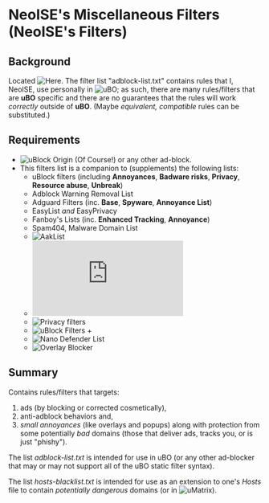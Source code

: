 # NeoISE's Miscellaneous Filters (NeoISE's Filters)

## Background
Located ![Here](https://github.com/NeoISE/adblist).
The filter list "adblock-list.txt" contains rules that I, NeoISE, use personally in ![uBO](https://github.com/gorhill/uBlock);
as such, there are many rules/filters that are **uBO** specific and there are no guarantees that the rules will work *correctly* outside of **uBO**.
(Maybe *equivalent, compatible* rules can be substituted.)

## Requirements
- ![uBlock Origin](https://github.com/gorhill/uBlock) (Of Course!) or any other ad-block.
- This filters list is a companion to (supplements) the following lists:
  * uBlock filters (including **Annoyances**, **Badware risks**, **Privacy**, **Resource abuse**, **Unbreak**)
  * Adblock Warning Removal List
  * Adguard Filters (inc. **Base**, **Spyware**, **Annoyance List**)
  * EasyList _and_ EasyPrivacy
  * Fanboy's Lists (inc. **Enhanced Tracking**, **Annoyance**)
  * Spam404, Malware Domain List
  * ![AakList](https://github.com/reek/anti-adblock-killer/)
  * ![Adware filters](https://easylist-downloads.adblockplus.org/adwarefilters.txt)
  * ![Privacy filters](https://github.com/metaphoricgirrafe/tracking-filters)
  * ![uBlock Filters +](https://github.com/IDKwhattoputhere/uBlock-Filters-Plus)
  * ![Nano Defender List](https://jspenguin2017.github.io/uBlockProtector)
  * ![Overlay Blocker](https://github.com/LordBadmintonofYorkshire/Overlay-Blocker)

## Summary
Contains rules/filters that targets:
1. ads (by blocking or corrected cosmetically),
2. anti-adblock behaviors and,
3. _small annoyances_ (like overlays and popups)
along with protection from some potentially _bad_ domains (those that deliver ads, tracks you, or is just "phishy").

The list *adblock-list.txt* is intended for use in uBO (or any other ad-blocker that may or may not support all of the uBO static filter syntax).

The list *hosts-blacklist.txt* is intended for use as an extension to one's *Hosts* file to contain *potentially dangerous* domains (or in ![uMatrix](https://github.com/gorhill/uMatrix)).
